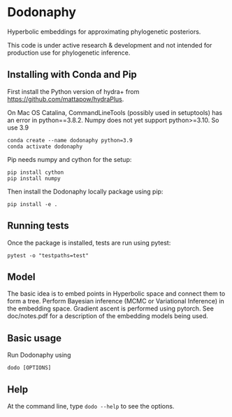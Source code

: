 # Dodonaphy

Hyperbolic embeddings for approximating phylogenetic posteriors.

This code is under active research & development and not intended for production use for phylogenetic inference.

## Installing with Conda and Pip
First install the Python version of hydra+ from https://github.com/mattapow/hydraPlus.

On Mac OS Catalina, CommandLineTools (possibly used in setuptools) has an error in python==3.8.2. Numpy does not yet support python>=3.10. So use 3.9

```
conda create --name dodonaphy python=3.9
conda activate dodonaphy
```

Pip needs numpy and cython for the setup:

```
pip install cython
pip install numpy
```

Then install the Dodonaphy locally package using pip:
```
pip install -e .
```


## Running tests
Once the package is installed, tests are run using pytest:
```
pytest -o "testpaths=test"
```

## Model
The basic idea is to embed points in Hyperbolic space and connect them to form a tree.
Perform Bayesian inference (MCMC or Variational Inference) in the embedding space.
Gradient ascent is performed using pytorch.
See doc/notes.pdf for a description of the embedding models being used.

## Basic usage
Run Dodonaphy using
```
dodo [OPTIONS]
```

## Help
At the command line, type 
```dodo --help```
to see the options.
